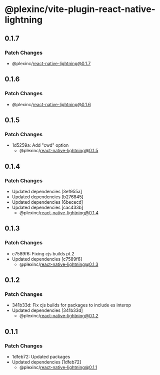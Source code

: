 # @plexinc/vite-plugin-react-native-lightning

## 0.1.7

### Patch Changes

- @plexinc/react-native-lightning@0.1.7

## 0.1.6

### Patch Changes

- @plexinc/react-native-lightning@0.1.6

## 0.1.5

### Patch Changes

- 1d5259a: Add "cwd" option
  - @plexinc/react-native-lightning@0.1.5

## 0.1.4

### Patch Changes

- Updated dependencies [3ef955a]
- Updated dependencies [b276845]
- Updated dependencies [6bececd]
- Updated dependencies [cac433b]
  - @plexinc/react-native-lightning@0.1.4

## 0.1.3

### Patch Changes

- c7589f6: Fixing cjs builds pt.2
- Updated dependencies [c7589f6]
  - @plexinc/react-native-lightning@0.1.3

## 0.1.2

### Patch Changes

- 341b33d: Fix cjs builds for packages to include es interop
- Updated dependencies [341b33d]
  - @plexinc/react-native-lightning@0.1.2

## 0.1.1

### Patch Changes

- 1dfeb72: Updated packages
- Updated dependencies [1dfeb72]
  - @plexinc/react-native-lightning@0.1.1
